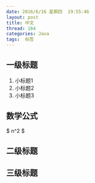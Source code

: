 ```yaml
---
date: 2016/6/16 星期四  19:55:46
layout: post
title: 中文
thread: 164
categories: Java
tags:  标签
---
```



一级标题
------

1. 小标题1
2. 小标题2
3. 小标题3

数学公式
------

$ n^2 $

二级标题
------

三级标题
------